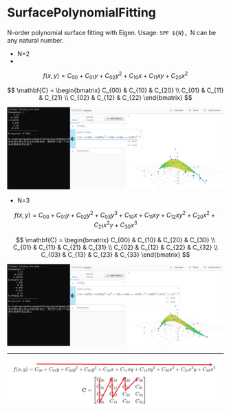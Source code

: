 # SurfacePolynomialFitting
N-order polynomial surface fitting with Eigen. Usage: `SPF ${N}`，N can be any natural number.

* N=2
*   
$$
f(x,y) = C_{00}+C_{01}y+C_{02}y^2+C_{10}x+C_{11}xy+C_{20}x^2
$$

$$
\mathbf{C} = \begin{bmatrix} C_{00} & C_{10} & C_{20} \\ C_{01} & C_{11} & C_{21} \\ C_{02} & C_{12} & C_{22} \end{bmatrix}
$$

![image-20231209230316793](media/image-20231209230316793.png)

* N=3

$$
f(x,y) = C_{00}+C_{01}y+C_{02}y^2+C_{03}y^3+C_{10}x+C_{11}xy+C_{12}xy^2+C_{20}x^2+C_{21}x^2y+C_{30}x^3
$$

$$
\mathbf{C} = \begin{bmatrix} C_{00} & C_{10} & C_{20} & C_{30} \\ C_{01} & C_{11} & C_{21} & C_{31} \\ C_{02} & C_{12} & C_{22} & C_{32} \\ C_{03} & C_{13} & C_{23} & C_{33} \end{bmatrix}
$$

![image-20231209231735500](media/image-20231209231735500.png)

---------------

![image-20231209232155304](media/image-20231209232155304.png)
